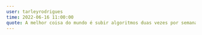 ```yaml
---
user: tarleyrodrigues
time: 2022-06-16 11:00:00
quote: A melhor coisa do mundo é subir algoritmos duas vezes por semana, sem bug.
---
```

